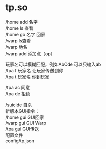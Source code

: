 # tp.so  
/home add 名字  
/home ls 查看  
/home go 名字 回家  
/warp ls查看  
/warp 地名  
/warp add 添加点（op）  

玩家名可以模糊匹配，例如AbCde 可以只输入ab  
/tpa f 玩家名 让玩家传送到你  
/tpa t 玩家名 你到玩家  

/tpa ac 同意  
/tpa de 拒绝  

/suicide 自杀  
新版本GUI指令：  
/home gui GUI回家  
/warp gui GUI Warp  
/tpa gui GUI传送  
配置文件  
config/tp.json
